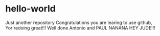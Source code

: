 # hello-world
Just another repository
Congratulations you are learing to use github, Yor'redoing great!!!
Well done Antonio and PAUL NANANA HEY JUDE!!!
